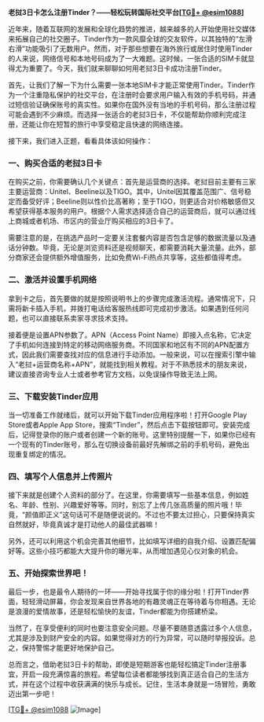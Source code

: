 **老挝3日卡怎么注册Tinder？——轻松玩转国际社交平台[[TG💪+ @esim1088](https://t.me/s/esim1088)]**

近年来，随着互联网的发展和全球化趋势的推进，越来越多的人开始使用社交媒体来拓展自己的社交圈子。Tinder作为一款风靡全球的交友软件，以其独特的“左滑右滑”功能吸引了无数用户。然而，对于那些想要在海外旅行或居住时使用Tinder的人来说，网络信号和本地号码成为了一大难题。这时候，一张合适的SIM卡就显得尤为重要了。今天，我们就来聊聊如何用老挝3日卡成功注册Tinder。

首先，让我们了解一下为什么需要一张本地SIM卡才能正常使用Tinder。Tinder作为一个注重隐私保护的社交平台，在注册时会要求用户输入有效的手机号码，并通过短信验证确保账号的真实性。如果你在国外没有当地的手机号码，那么注册过程可能会遇到不少麻烦。而选择一张适合的老挝3日卡，不仅能帮助你顺利完成注册，还能让你在短暂的旅行中享受稳定且快速的网络连接。

接下来，我们进入正题，看看具体该如何操作：

### 一、购买合适的老挝3日卡

在购买之前，你需要确认几个关键点：首先是运营商的选择。老挝目前主要有三家主要运营商：Unitel、Beeline以及TIGO。其中，Unitel因其覆盖范围广、信号稳定而备受好评；Beeline则以性价比高著称；至于TIGO，则更适合对价格敏感但又希望获得基本服务的用户。根据个人需求选择适合自己的运营商后，就可以通过线上商城或者机场、市区内的营业厅购买相应的3日卡了。

需要注意的是，在挑选产品时一定要关注套餐内容是否包含足够的数据流量以及通话分钟数。毕竟，无论是浏览资料还是视频聊天，都需要消耗大量流量。此外，部分商家还会提供额外增值服务，比如免费Wi-Fi热点共享等，这些都值得考虑。

### 二、激活并设置手机网络

拿到卡之后，首先要做的就是按照说明书上的步骤完成激活流程。通常情况下，只需将新卡插入手机，并拨打电话给客服热线即可完成初步激活。如果遇到任何问题，也可以直接联系卖家寻求技术支持。

接着便是设置APN参数了。APN（Access Point Name）即接入点名称，它决定了手机如何连接到特定的移动网络服务商。不同国家和地区有不同的APN配置方式，因此我们需要查找对应的信息进行手动添加。一般来说，可以在搜索引擎中输入“老挝+运营商名称+APN”，就能找到相关教程。对于不熟悉技术的朋友来说，建议直接咨询专业人士或者参考官方文档，以免误操作导致无法上网。

### 三、下载安装Tinder应用

当一切准备工作就绪后，就可以开始下载Tinder应用程序啦！打开Google Play Store或者Apple App Store，搜索“Tinder”，然后点击下载按钮即可。安装完成后，记得登录你的账户或者创建一个新的账号。这里特别提醒一下，如果你已经有一个现有的Tinder账号，那么在切换设备前最好先解绑之前的手机号码，避免出现重复绑定的情况。

### 四、填写个人信息并上传照片

接下来就是创建个人资料的部分了。在这里，你需要填写一些基本信息，例如姓名、年龄、性别、兴趣爱好等等。同时，别忘了上传几张高质量的照片哦！毕竟，“颜值即正义”这句话可不是随便说说的。不过也不要太过担心，只要保持真实自然就好，毕竟真诚才是打动他人的最佳武器嘛！

另外，还可以利用这个机会完善其他细节，比如填写详细的自我介绍、设置匹配偏好等。这些小技巧都能大大提升你的曝光率，从而增加遇见心仪对象的机会。

### 五、开始探索世界吧！

最后一步，也是最令人期待的一环——开始寻找属于你的缘分啦！打开Tinder界面，轻轻滑动屏幕，你会发现来自世界各地的有趣灵魂正在等待着与你相遇。无论是浪漫的爱情故事，还是轻松愉快的友谊，Tinder都能为你搭建桥梁。

当然了，在享受便利的同时也要注意安全问题。尽量不要随意透露过多个人信息，尤其是涉及到财产安全的内容。如果觉得对方的行为异常，可以随时举报投诉。总之，保持警惕才能更好地保护自己。

总而言之，借助老挝3日卡的帮助，即使是短期游客也能轻松搞定Tinder注册事宜，开启一段充满惊喜的旅程。希望每位读者都能够找到真正适合自己的生活方式，并在这个过程中收获满满的快乐与成长。记住，生活本身就是一场冒险，勇敢迈出第一步吧！

[[TG💪+ @esim1088](https://t.me/s/esim1088) ![Image](https://i.postimg.cc/4NQfJmqS/Snipaste-2025-05-13-00-14-12.png)]